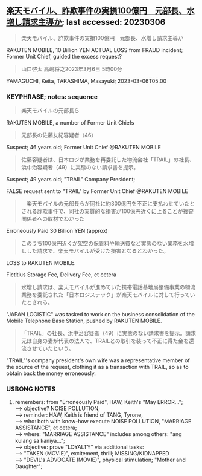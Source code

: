 ## [楽天モバイル、詐欺事件の実損100億円　元部長、水増し請求主導か](https://www.asahi.com/articles/ASR3564KVR35UTIL005.html?iref=comtop_7_02); last accessed: 20230306

> 楽天モバイル、詐欺事件の実損100億円　元部長、水増し請求主導か

RAKUTEN MOBILE, 10 Billion YEN ACTUAL LOSS from FRAUD incident; Former Unit Chief, guided the excess request? 

> 山口啓太 高嶋将之2023年3月6日 5時00分

YAMAGUCHI, Keita, TAKASHIMA, Masayuki; 2023-03-06T05:00

### KEYPHRASE; notes: sequence

> 楽天モバイルの元部長ら

RAKUTEN MOBILE, a number of Former Unit Chiefs

> 元部長の佐藤友紀容疑者（46）

Suspect; 46 years old; Former Unit Chief @RAKUTEN MOBILE

> 佐藤容疑者は、日本ロジが業務を再委託した物流会社「TRAIL」の社長、浜中治容疑者（49）に実態のない請求書を提示。

Suspect; 49 years old; "TRAIL" Company President; 

FALSE request sent to "TRAIL" by Former Unit Chief @RAKUTEN MOBILE

>　楽天モバイルの元部長らが同社に約300億円を不正に支払わせていたとされる詐欺事件で、同社の実質的な損害が100億円近くに上ることが捜査関係者への取材でわかった

Erroneously Paid 30 Billion YEN (approx)

> このうち100億円近くが架空の保管料や輸送費など実態のない業務を水増しした請求で、楽天モバイルが受けた損害となるとわかった。

LOSS to RAKUTEN MOBILE.

Fictitius Storage Fee, Delivery Fee, et cetera

> 水増し請求は、楽天モバイルが進めていた携帯電話基地局整備事業の物流業務を委託された「日本ロジステック」が楽天モバイルに対して行っていたとされる。

"JAPAN LOGISTIC" was tasked to work on the business consolidation of the Mobile Telephone Base Station, pushed by RAKUTEN MOBILE.

> 「TRAIL」の社長、浜中治容疑者（49）に実態のない請求書を提示。請求元は自身の妻が代表の法人で、TRAILとの取引を装って不正に得た金を還流させていたという。

"TRAIL"'s company president's own wife was a representative member of the  source of the request, clothing it as a transaction with TRAIL, so as to obtain back the money erroneously.

### USBONG NOTES

1) remembers: from "Erroneously Paid", HAW, Keith's "May ERROR...";<br/>
--> objective? NOISE POLLUTION;<br/>
--> reminder: HAW, Keith is friend of TANG, Tyrone,<br/>
--> who: both with know-how execute NOISE POLLUTION, "MARRIAGE ASSISTANCE", et cetera;<br/>
--> where: "MARRIAGE ASSISTANCE" includes among others: "ang kulang sa kaniya...";<br/>
--> objective: prove "LOYALTY" via additional tasks:<br/>
--> "TAKEN (MOVIE)", excitement, thrill; MISSING/KIDNAPPED<br/>
--> "DEVIL's ADVOCATE (MOVIE)", physical stimulation; "Mother and Daughter";
